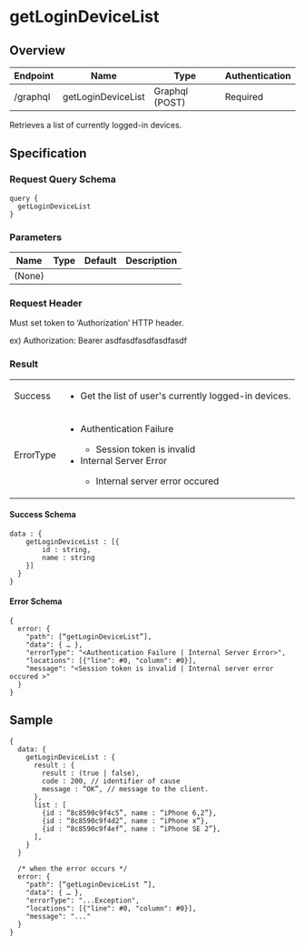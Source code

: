 # getLoginDeviceList

## Overview

| Endpoint | Name | Type | Authentication |
| --- | --- | --- | --- |
| /graphql | getLoginDeviceList | Graphql (POST) | Required |

Retrieves a list of currently logged-in devices.

## Specification

### Request Query Schema

```text
query {
  getLoginDeviceList
}
```

### Parameters

| Name | Type | Default | Description |
| --- | --- | --- | --- |
| \(None\) |  |  |  |

### Request Header

Must set token to ‘Authorization’ HTTP header.

ex\) Authorization: Bearer asdfasdfasdfasdfasdf

### Result

<table>
<tr>
  <td>Success</td>
  <td><ul><li>Get the list of user's currently logged-in devices.</li></ul></td>
</tr>
<tr>
  <td>ErrorType</td>
  <td>
    <ul>
      <li>Authentication Failure</li>
      <ul>
        <li>Session token is invalid</li>
      </ul>
      <li>Internal Server Error</li>
      <ul>
        <li>Internal server error occured</li>
      </ul>
    </ul>
  </td>
  </tr>
</table>

#### Success Schema

```text
data : {
    getLoginDeviceList : [{
        id : string,
        name : string
    }]
  }
}
```

#### Error Schema

```text
{
  error: {
    "path": [“getLoginDeviceList”],
    "data": { … },
    "errorType": "<Authentication Failure | Internal Server Error>",
    "locations": [{"line": #0, "column": #0}],
    "message": "<Session token is invalid | Internal server error occured >"
  }
}
```

## Sample

```text
{
  data: {
    getLoginDeviceList : {
      result : {
        result : (true | false),
        code : 200, // identifier of cause
        message : “OK”, // message to the client.
      },
      list : [
        {id : “8c8590c9f4c5”, name : “iPhone 6,2”},
        {id : “8c8590c9f4d2”, name : “iPhone x”},
        {id : “8c8590c9f4ef”, name : “iPhone SE 2”},
      ],
    }
  }

  /* when the error occurs */
  error: {
    "path": [“getLoginDeviceList ”],
    "data": { … },
    "errorType": "...Exception",
    "locations": [{"line": #0, "column": #0}],
    "message": "..."
  }
}
```

